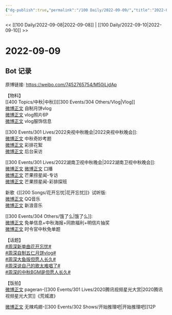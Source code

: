 ```yaml
---
{"dg-publish":true,"permalink":"/100 Daily/2022-09-09/","title":"2022-09-09","created":"2022-12-07T16:46:36.000+08:00","updated":"2023-01-09T17:24:38.849+08:00"}
---
```



<< [[100 Daily/2022-09-08\|2022-09-08]] | [[100 Daily/2022-09-10\|2022-09-10]] >>

# 2022-09-09

## Bot 记录

原博链接: https://weibo.com/7452765754/M50jLjdAp

【物料】  
[[400 Topics/中秋\|中秋]][[300 Events/304 Others/Vlog\|Vlog]]  
[微博正文](https://m.weibo.cn/7478855230/4811721028406942) 自制月饼vlog  
[微博正文](https://m.weibo.cn/7478855230/4811729504048521) vlog照片6P  
[微博正文](https://m.weibo.cn/7710473200/4811738304225585) vlog服饰信息

[[300 Events/301 Lives/2022央视中秋晚会\|2022央视中秋晚会]]:  
[微博正文](https://m.weibo.cn/2039753857/4811735497969976) 中秋奇妙考题  
[微博正文](https://m.weibo.cn/2039753857/4811833636817512) 彩排花絮  
[微博正文](https://m.weibo.cn/2039753857/4811876187245029) 后台采访

[[300 Events/301 Lives/2022湖南卫视中秋晚会\|2022湖南卫视中秋晚会]]:  
[微博正文](https://m.weibo.cn/3950919192/4811758143017493) [微博正文](https://m.weibo.cn/1638629382/4811751436848094) 口播  
[微博正文](https://m.weibo.cn/5337758780/4811803412662412) 芒果捞星闻-专访  
[微博正文](https://m.weibo.cn/5337758780/4811835466058748) 芒果捞星闻-彩排探班

新歌《[[200 Songs/花开忘忧\|花开忘忧]]》试听版:  
[微博正文](https://m.weibo.cn/2169129705/4811916667258283) QQ音乐  
[微博正文](https://m.weibo.cn/1266269835/4811894063898398) 新浪音乐

[[300 Events/304 Others/饿了么\|饿了么]]:  
[微博正文](https://m.weibo.cn/7756461320/4811912707048294) 免单信息+中秋海报+同款福利+明信片抽奖  
[微博正文](https://m.weibo.cn/1282440983/4811912501533867) 时令官中秋免单题

【话题】  
[#周深新单曲花开忘忧#](https://s.weibo.com/weibo?q=%23%E5%91%A8%E6%B7%B1%E6%96%B0%E5%8D%95%E6%9B%B2%E8%8A%B1%E5%BC%80%E5%BF%98%E5%BF%A7%23)  
[#周深自制五仁月饼vlog#](https://s.weibo.com/weibo?q=%23%E5%91%A8%E6%B7%B1%E8%87%AA%E5%88%B6%E4%BA%94%E4%BB%81%E6%9C%88%E9%A5%BCvlog%23)  
[#周深大鱼版但愿人长久#](https://s.weibo.com/weibo?q=%23%E5%91%A8%E6%B7%B1%E5%A4%A7%E9%B1%BC%E7%89%88%E4%BD%86%E6%84%BF%E4%BA%BA%E9%95%BF%E4%B9%85%23)  
[#周深说自己的歌太难唱了#](https://s.weibo.com/weibo?q=%23%E5%91%A8%E6%B7%B1%E8%AF%B4%E8%87%AA%E5%B7%B1%E7%9A%84%E6%AD%8C%E5%A4%AA%E9%9A%BE%E5%94%B1%E4%BA%86%23)  
[#周深的中秋BGM是但愿人长久#](https://s.weibo.com/weibo?q=%23%E5%91%A8%E6%B7%B1%E7%9A%84%E4%B8%AD%E7%A7%8BBGM%E6%98%AF%E4%BD%86%E6%84%BF%E4%BA%BA%E9%95%BF%E4%B9%85%23)

【饭拍】  
[微博正文](https://m.weibo.cn/7633014126/4811890112599874) pageran-[[300 Events/301 Lives/2020腾讯视频星光大赏\|2020腾讯视频星光大赏]]《荒城渡》

[微博正文](https://m.weibo.cn/7495641082/4811849310932022) 无辣鸡翅-[[300 Events/302 Shows/开始推理吧\|开始推理吧]]12P
